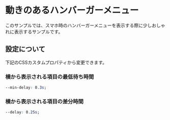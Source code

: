 # 動きのあるハンバーガーメニュー

このサンプルでは、スマホ時のハンバーガーメニューを表示する際に少しおしゃれに表示するサンプルです。

## 設定について

下記のCSSカスタムプロパティから変更できます。

### 横から表示される項目の最低待ち時間

```css
--min-delay: 0.3s;
```

### 横から表示される項目の差分時間

````css
--delay: 0.25s;
````

